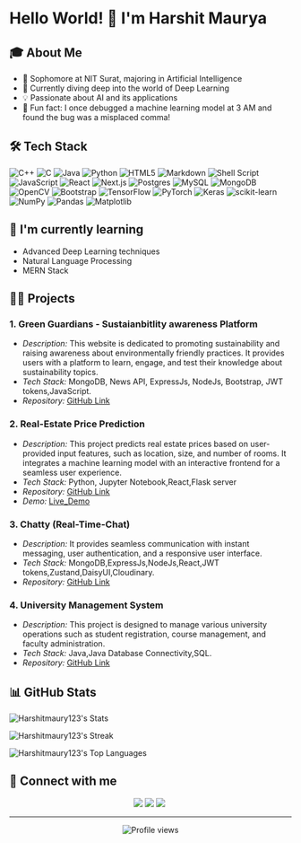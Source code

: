 # Hello World! 👋 I'm Harshit Maurya

## 🎓 About Me
- 🏫 Sophomore at NIT Surat, majoring in Artificial Intelligence
- 🧠 Currently diving deep into the world of Deep Learning
- 💡 Passionate about AI and its applications
- 🎉 Fun fact: I once debugged a machine learning model at 3 AM and found the bug was a misplaced comma!

## 🛠 Tech Stack
![C++](https://img.shields.io/badge/c++-%2300599C.svg?style=for-the-badge&logo=c%2B%2B&logoColor=white)
![C](https://img.shields.io/badge/c-%2300599C.svg?style=for-the-badge&logo=c&logoColor=white)
![Java](https://img.shields.io/badge/java-%23ED8B00.svg?style=for-the-badge&logo=openjdk&logoColor=white)
![Python](https://img.shields.io/badge/python-3670A0?style=for-the-badge&logo=python&logoColor=ffdd54)
![HTML5](https://img.shields.io/badge/html5-%23E34F26.svg?style=for-the-badge&logo=html5&logoColor=white)
![Markdown](https://img.shields.io/badge/markdown-%23000000.svg?style=for-the-badge&logo=markdown&logoColor=white)
![Shell Script](https://img.shields.io/badge/shell_script-%23121011.svg?style=for-the-badge&logo=gnu-bash&logoColor=white)
![JavaScript](https://img.shields.io/badge/javascript-%23323330.svg?style=for-the-badge&logo=javascript&logoColor=%23F7DF1E)
![React](https://img.shields.io/badge/react-%2320232a.svg?style=for-the-badge&logo=react&logoColor=%2361DAFB)
![Next.js](https://img.shields.io/badge/Next.js-000000?style=for-the-badge&logo=next.js&logoColor=white)
![Postgres](https://img.shields.io/badge/postgres-%23316192.svg?style=for-the-badge&logo=postgresql&logoColor=white)
![MySQL](https://img.shields.io/badge/mysql-%2300000f.svg?style=for-the-badge&logo=mysql&logoColor=white)
![MongoDB](https://img.shields.io/badge/MongoDB-%234ea94b.svg?style=for-the-badge&logo=mongodb&logoColor=white)
![OpenCV](https://img.shields.io/badge/opencv-%23white.svg?style=for-the-badge&logo=opencv&logoColor=white)
![Bootstrap](https://img.shields.io/badge/bootstrap-%238511FA.svg?style=for-the-badge&logo=bootstrap&logoColor=white)
![TensorFlow](https://img.shields.io/badge/TensorFlow-%23FF6F00.svg?style=for-the-badge&logo=TensorFlow&logoColor=white)
![PyTorch](https://img.shields.io/badge/PyTorch-%23EE4C2C.svg?style=for-the-badge&logo=PyTorch&logoColor=white)
![Keras](https://img.shields.io/badge/Keras-%23D00000.svg?style=for-the-badge&logo=Keras&logoColor=white)
![scikit-learn](https://img.shields.io/badge/scikit--learn-%23F7931E.svg?style=for-the-badge&logo=scikit-learn&logoColor=white)
![NumPy](https://img.shields.io/badge/numpy-%23013243.svg?style=for-the-badge&logo=numpy&logoColor=white)
![Pandas](https://img.shields.io/badge/pandas-%23150458.svg?style=for-the-badge&logo=pandas&logoColor=white)
![Matplotlib](https://img.shields.io/badge/Matplotlib-%23ffffff.svg?style=for-the-badge&logo=Matplotlib&logoColor=black)


## 🌱 I'm currently learning
- Advanced Deep Learning techniques
- Natural Language Processing
- MERN Stack

## 👨‍💻 Projects
### 1. Green Guardians - Sustaianbitlity awareness Platform
- *Description:* This website is dedicated to promoting sustainability and raising awareness about environmentally friendly practices. It provides users with a platform to learn, engage, and test their knowledge about sustainability topics.
- *Tech Stack:* MongoDB, News API, ExpressJs, NodeJs, Bootstrap, JWT tokens,JavaScript.
- *Repository:* [GitHub Link](https://github.com/Harshitmaury123/GreenGuardians)

### 2. Real-Estate Price Prediction
- *Description:* This project predicts real estate prices based on user-provided input features, such as location, size, and number of rooms. It integrates a machine learning model with an interactive frontend for a seamless user experience.
- *Tech Stack:* Python, Jupyter Notebook,React,Flask server
- *Repository:* [GitHub Link](https://github.com/Harshitmaury123/Real_Estate_Frontend)
- *Demo:* [Live_Demo](https://real-estate-frontend-iyzzcuwjc.vercel.app/)

### 3. Chatty (Real-Time-Chat)
- *Description:* It provides seamless communication with instant messaging, user authentication, and a responsive user interface.
- *Tech Stack:* MongoDB,ExpressJs,NodeJs,React,JWT tokens,Zustand,DaisyUI,Cloudinary.
- *Repository:* [GitHub Link](https://github.com/Harshitmaury123/ChattyApp) 

### 4. University Management System
- *Description:* This project is designed to manage various university operations such as student registration, course management, and faculty administration.
- *Tech Stack:* Java,Java Database Connectivity,SQL.
- *Repository:* [GitHub Link](https://github.com/Harshitmaury123/University_Management_System) 




## 📊 GitHub Stats

![Harshitmaury123's Stats](https://github-readme-stats.vercel.app/api?username=Harshitmaury123&theme=blue-green&show_icons=true&hide_border=true&count_private=true)

![Harshitmaury123's Streak](https://github-readme-streak-stats.herokuapp.com/?user=Harshitmaury123&theme=blue-green&hide_border=true)

![Harshitmaury123's Top Languages](https://github-readme-stats.vercel.app/api/top-langs/?username=Harshitmaury123&theme=blue-green&show_icons=true&hide_border=true&layout=compact)

## 🤝 Connect with me
<p align="center">
  <a href="https://www.linkedin.com/in/harshit-maurya-b7b87928b/"><img src="https://img.shields.io/badge/LinkedIn-0077B5?style=for-the-badge&logo=linkedin&logoColor=white"/></a>
    <a href="https://github.com/Harshitmaury123/"><img src="https://img.shields.io/badge/GitHub-100000?style=for-the-badge&logo=github&logoColor=white"/></a>
  <a href="https://mail.google.com/mail/?view=cm&fs=1&tf=1&to=harshitmaurya204@gmail.com"><img src="https://img.shields.io/badge/Gmail-D14836?style=for-the-badge&logo=gmail&logoColor=white"/></a>&nbsp;
</p>

---

<div align="center">
  <img src="https://komarev.com/ghpvc/?username=Harshitmaury123&label=Profile%20views&color=0e75b6&style=flat" alt="Profile views">
</div>
